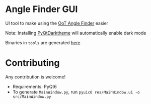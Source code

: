 # Angle Finder GUI
UI tool to make using the [OoT Angle Finder](https://github.com/Savestate2A03/oot-angle-finder) easier

Note: Installing [PyQtDarktheme](https://pypi.org/project/pyqtdarktheme/) will automatically enable dark mode

Binaries in ``tools`` are generated [here](https://github.com/Yanis42/oot_angle_finder/actions)


# Contributing
Any contribution is welcome!

- Requirements: PyQt6
- To generate ``MainWindow.py``, run ``pyuic6 res/MainWindow.ui -o src/MainWindow.py``

